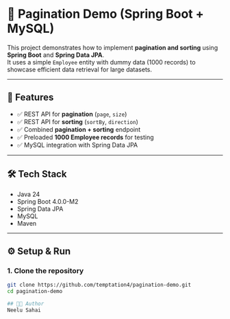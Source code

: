 # 📖 Pagination Demo (Spring Boot + MySQL)

This project demonstrates how to implement **pagination and sorting** using **Spring Boot** and **Spring Data JPA**.  
It uses a simple `Employee` entity with dummy data (1000 records) to showcase efficient data retrieval for large datasets.

---

## 🚀 Features
- ✅ REST API for **pagination** (`page`, `size`)  
- ✅ REST API for **sorting** (`sortBy`, `direction`)  
- ✅ Combined **pagination + sorting** endpoint  
- ✅ Preloaded **1000 Employee records** for testing  
- ✅ MySQL integration with Spring Data JPA  

---

## 🛠️ Tech Stack
- Java 24  
- Spring Boot 4.0.0-M2  
- Spring Data JPA  
- MySQL  
- Maven  

---

## ⚙️ Setup & Run

### 1. Clone the repository
```bash
git clone https://github.com/temptation4/pagination-demo.git
cd pagination-demo

## 👨‍💻 Author
Neelu Sahai  
